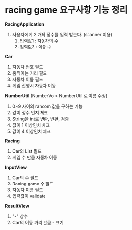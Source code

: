 # racing game 요구사항 기능 정리

**RacingApplication**
1. 사용자에게 2 개의 정수를 입력 받는다. (scanner 이용)
    1. 입력값1 : 자동차의 수
    1. 입력값2 : 이동 수

**Car**
1. 자동차 번호 필드
1. 움직이는 거리 필드
1. 자동차 이름 필드
1. 게임 진행시 자동차 이동

**NumberUtil** (NumberVo > NumberUtil 로 이름 수정)
1. 0~9 사이의 random 값을 구하는 기능
1. 값이 정수 인지 체크
1. String을 int로 변환, 반환, 검증
1. 값이 1 이상인치 체크
1. 값이 4 이상인치 체크
    
**Racing**
1. Car의 List 필드
1. 게임 수 만큼 자동차 이동

**InputView**
1. Car의 수 필드
1. Racing game 수 필드   
1. 자동차 이름 필드
1. 입력값이 validate

**ResultView**
1. "-" 상수
1. Car의 이동 거리 만큼 - 표기
